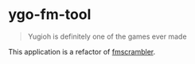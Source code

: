 # ygo-fm-tool

> Yugioh is definitely one of the games ever made

This application is a refactor of [fmscrambler](https://github.com/forbidden-memories-coding/fmscrambler).
